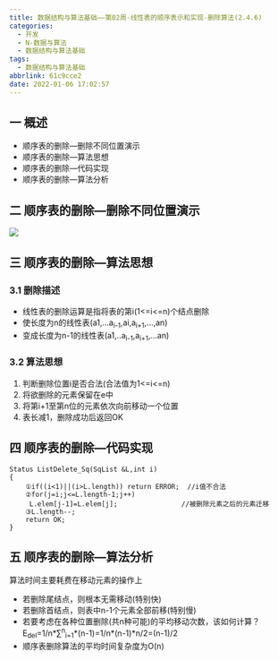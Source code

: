 ```yaml
---
title: 数据结构与算法基础——第02周-线性表的顺序表示和实现-删除算法(2.4.6)
categories:
  - 开发
  - N-数据与算法
  - 数据结构与算法基础
tags:
  - 数据结构与算法基础
abbrlink: 61c9cce2
date: 2022-01-06 17:02:57
---
```

## 一 概述

* 顺序表的删除—删除不同位置演示
* 顺序表的删除—算法思想
* 顺序表的删除—代码实现
* 顺序表的删除—算法分析

<!--more-->

## 二 顺序表的删除—删除不同位置演示
![][1]

## 三 顺序表的删除—算法思想

### 3.1 删除描述

* 线性表的删除运算是指将表的第i(1<=i<=n)个结点删除
* 使长度为n的线性表(a1,...a<sub>i-1</sub>,ai,a<sub>i+1</sub>,...,an)
* 变成长度为n-1的线性表(a1,..a<sub>i-1</sub>,a<sub>i+1</sub>,...an)

### 3.2 算法思想

1. 判断删除位置i是否合法(合法值为1<=i<=n)
2. 将欲删除的元素保留在e中
3. 将第i+1至第n位的元素依次向前移动一个位置
4. 表长减1，删除成功后返回OK

## 四 顺序表的删除—代码实现

```
Status ListDelete_Sq(SqList &L,int i)
{
	①if((i<1)||(i>L.length)) return ERROR;  //i值不合法
	②for(j=i;j<=L.length-1;j++)
	 L.elem[j-1]=L.elem[j];                //被删除元素之后的元素迁移
	③L.length--;
    return OK;
}
```

## 五 顺序表的删除—算法分析

算法时间主要耗费在移动元素的操作上

* 若删除尾结点，则根本无需移动(特别快)
* 若删除首结点，则表中n-1个元素全部前移(特别慢)
* 若要考虑在各种位置删除(共n种可能)的平均移动次数，该如何计算？
  E<sub>del</sub>=1/n\*∑<sup>n</sup><sub>i=1</sub>\*(n-1)=1/n\*(n-1)*n/2=(n-1)/2
* 顺序表删除算法的平均时间复杂度为O(n)


[1]:https://jsd.onmicrosoft.cn/gh/PGzxc/CDN/blog-data-struct-basic/data-struct-2.4.6-delete.png